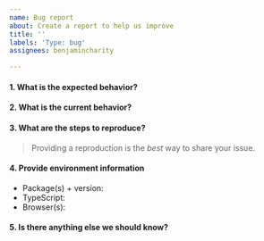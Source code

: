 ```yaml
---
name: Bug report
about: Create a report to help us improve
title: ''
labels: 'Type: bug'
assignees: benjamincharity

---
```


#### 1. What is the expected behavior?


#### 2. What is the current behavior?


#### 3. What are the steps to reproduce?

> Providing a reproduction is the *best* way to share your issue.


#### 4. Provide environment information

- Package(s) + version:
- TypeScript:
- Browser(s):


#### 5. Is there anything else we should know?
